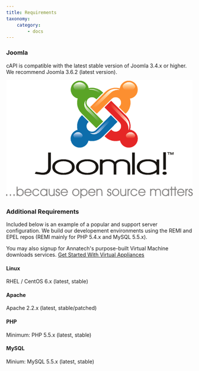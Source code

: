 ```yaml
---
title: Requirements
taxonomy:
    category:
        - docs
---
```


### Joomla

cAPI is compatible with the latest stable version of Joomla 3.4.x or higher. We recommend Joomla 3.6.2 (latest version).

![](Joomla-Logo-Vert-Color-Slogan1.png)

### Additional Requirements

Included below is an example of a popular and support server configuration. We build our developement environments using the REMI and EPEL repos (REMI mainly for PHP 5.4.x and MySQL 5.5.x). 

You may also signup for Annatech's purpose-built Virtual Machine downloads services. <a href="https://www.annatech.com/signup/get-started-with-virtual-appliances.html" target="_blank">Get Started With Virtual Appliances</a> <span class="fa fa-link"></span>

#### Linux

RHEL / CentOS 6.x (latest, stable)

#### Apache

Apache 2.2.x (latest, stable/patched)

#### PHP

Minimum: PHP 5.5.x (latest, stable)

#### MySQL

Minium: MySQL 5.5.x (latest, stable)


